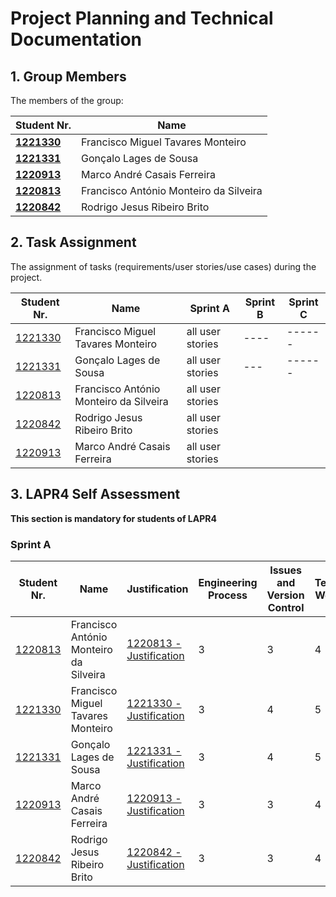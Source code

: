 # Project Planning and Technical Documentation

## 1. Group Members

The members of the group:

| Student Nr.	                     | Name			                                     |
|----------------------------------|---------------------------------------------|
| **[1221330](1221330/readme.md)** | Francisco Miguel Tavares Monteiro           |
| **[1221331](1221331/readme.md)** | Gonçalo Lages de Sousa	                     |
| **[1220913](1220913/readme.md)** | Marco André Casais Ferreira						           |
| **[1220813](1220813/readme.md)** | Francisco António Monteiro da Silveira					 |
| **[1220842](1220842/readme.md)** | Rodrigo Jesus Ribeiro Brito						           |

## 2. Task Assignment

The assignment of tasks (requirements/user stories/use cases) during the project.

| Student Nr.	                  | Name                                   | Sprint A         | Sprint B | Sprint C |
|-------------------------------|----------------------------------------|------------------|----------|----------|
| [1221330](1221330/readme.md)  | Francisco Miguel Tavares Monteiro      | all user stories | ----     | ------   |
| [1221331](1221331/readme.md)  | Gonçalo Lages de Sousa                 | all user stories | ---      | ------   |
| [1220813](1220813/readme.md)  | Francisco António Monteiro da Silveira | all user stories |          |          |
| [1220842](1220842/readme.md)  | Rodrigo Jesus Ribeiro Brito            | all user stories |          |          |
| [1220913](1220913/readme.md)	 | Marco André Casais Ferreira            | all user stories |          |          |


## 3. LAPR4 Self Assessment

**This section is mandatory for students of LAPR4**

### Sprint A

| Student Nr.	                  | Name                                   | Justification                                              | Engineering Process | Issues and Version Control | Team Work | Deployment | Integration | Req. Satisfaction | 
|-------------------------------|----------------------------------------|------------------------------------------------------------|---------------------|----------------------------|-----------|------------|-------------|-------------------|
| [1220813](1220813/readme.md)  | Francisco António Monteiro da Silveira | [1220813 - Justification](1220813/lapr4/sprinta/readme.md) | 3                   | 3                          | 4         | 3          | 3           | 3                 |
| 	[1221330](1221330/readme.md) | Francisco Miguel Tavares Monteiro      | [1221330 - Justification](1221330/lapr4/sprinta/readme.md) | 3                   | 4                          | 5         | 3          | 4           | 4                 |
| [1221331](1221331/readme.md)  | Gonçalo Lages de Sousa                 | [1221331 - Justification](1221331/lapr4/sprinta/readme.md) | 3                   | 4                          | 5         | 4          | 4           | 4                 |
| [1220913](1220913/readme.md)  | Marco André Casais Ferreira            | [1220913 - Justification](1220913/lapr4/sprinta/readme.md) | 3                   | 3                          | 4         | 3          | 3           | 3                 |
| [1220842](1220842/readme.md)  | Rodrigo Jesus Ribeiro Brito            | [1220842 - Justification](1220842/lapr4/sprinta/readme.md) | 3                   | 3                          | 4         | 3          | 3           | 3                 |